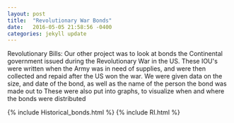 ```yaml
---
layout: post
title:  "Revolutionary War Bonds"
date:   2016-05-05 21:58:56 -0400
categories: jekyll update
---
```


Revolutionary Bills:
Our other project was to look at bonds the Continental government issued during the Revolutionary War in the US.
These IOU's were written when the Army was in need of supplies, and were then collected and repaid after the US won the war.
We were given data on the size, and date of the bond, as well as the name of the person the bond was made out to
These were also put into graphs, to visualize when and where the bonds were distributed

{% include Historical_bonds.html %}
{% include RI.html %}
